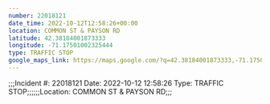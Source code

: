 ```yaml
---
number: 22018121
date_time: 2022-10-12T12:58:26+00:00
location: COMMON ST & PAYSON RD
latitude: 42.38184001873333
longitude: -71.17501002325444
type: TRAFFIC STOP
google_maps_link: https://maps.google.com/?q=42.38184001873333,-71.17501002325444
---
```


;;;Incident #: 22018121  Date: 2022-10-12 12:58:26   Type: TRAFFIC STOP;;;;;;Location: COMMON ST & PAYSON RD;;;

